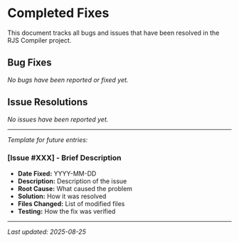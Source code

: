 # Completed Fixes

This document tracks all bugs and issues that have been resolved in the RJS Compiler project.

## Bug Fixes

*No bugs have been reported or fixed yet.*

## Issue Resolutions

*No issues have been reported yet.*

---

*Template for future entries:*

### [Issue #XXX] - Brief Description
- **Date Fixed:** YYYY-MM-DD
- **Description:** Description of the issue
- **Root Cause:** What caused the problem
- **Solution:** How it was resolved
- **Files Changed:** List of modified files
- **Testing:** How the fix was verified

---

*Last updated: 2025-08-25*